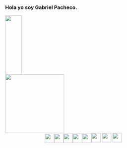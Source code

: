 ### Hola yo soy Gabriel Pacheco.

<div style = " display: flex; jusify-content: space-between">
  <a href = "https://developer-gp.web.app" >
    <img height= "190em" width= "50%" src="https://github-readme-stats.vercel.app/api?username=GabriePacheco&show_icons=true" >
    <img height= "190em" widht ="50%" src="https://github-readme-stats.vercel.app/api/top-langs?username=anuraghazra&layout=compact">    
 </a>
</div>
<div width="100%" style = "display: flex; justify-content: center; align-items:center;">  
   <img width="30px" src="https://cdn.jsdelivr.net/gh/devicons/devicon/icons/react/react-original-wordmark.svg" />       
   <img width="30px" src="https://cdn.jsdelivr.net/gh/devicons/devicon/icons/javascript/javascript-original.svg" />
   <img width="30px" src="https://cdn.jsdelivr.net/gh/devicons/devicon/icons/html5/html5-original-wordmark.svg" />
   <img width="30px" src="https://cdn.jsdelivr.net/gh/devicons/devicon/icons/css3/css3-original-wordmark.svg" />
   <img width="30px" src="https://cdn.jsdelivr.net/gh/devicons/devicon/icons/bootstrap/bootstrap-original-wordmark.svg" />
   <imgw idth="30px" src="https://cdn.jsdelivr.net/gh/devicons/devicon/icons/firebase/firebase-plain-wordmark.svg" />
   <img width="30px" src="https://cdn.jsdelivr.net/gh/devicons/devicon/icons/php/php-original.svg" />
   <img width="30px" src="https://cdn.jsdelivr.net/gh/devicons/devicon/icons/mysql/mysql-original.svg" />
   <img width ="30px" src="https://cdn.jsdelivr.net/gh/devicons/devicon/icons/firebase/firebase-plain-wordmark.svg" />
          
                
</div>
